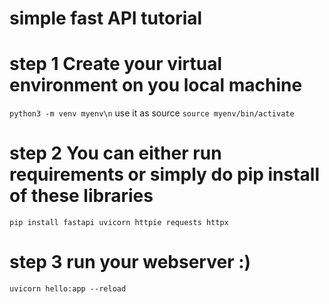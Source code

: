 # simple fast API tutorial

# step 1 Create your virtual environment on you local machine 
`python3 -m venv myenv\n`
use it as source 
`source myenv/bin/activate`


# step 2 You can either run requirements or simply do pip install  of these libraries

`pip install fastapi uvicorn httpie requests httpx`
# step 3 run  your webserver :)

`uvicorn hello:app --reload`
